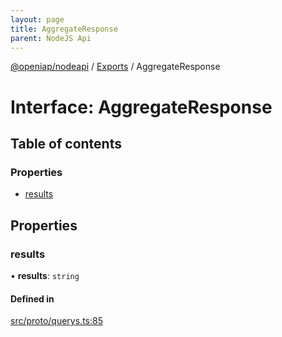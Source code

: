 ```yaml
---
layout: page
title: AggregateResponse
parent: NodeJS Api
---
```

[@openiap/nodeapi](../README.html) / [Exports](../modules.html) / AggregateResponse

# Interface: AggregateResponse

## Table of contents

### Properties

- [results](AggregateResponse.html#results)

## Properties

### results

• **results**: `string`

#### Defined in

[src/proto/querys.ts:85](https://github.com/openiap/nodeapi/blob/a6b5438/src/proto/querys.ts#L85)
